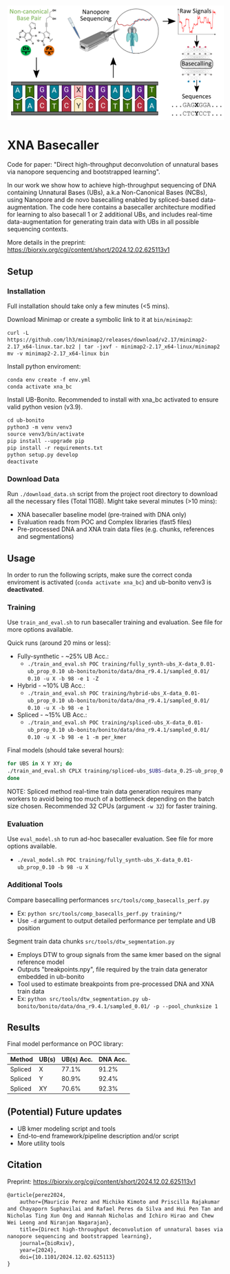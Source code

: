 <div align="center">
    <img src="./overview.png", width="600">
    <!-- <img src="./overview.png"> -->
</div>

# XNA Basecaller

Code for paper: "Direct high-throughput deconvolution of unnatural bases via nanopore sequencing and bootstrapped learning".

In our work we show how to achieve high-throughput sequencing of DNA containing Unnatural Bases (UBs), a.k.a Non-Canonical Bases (NCBs), using Nanopore and de novo basecalling enabled by spliced-based data-augmentation. The code here contains a basecaller architecture modified for learning to also basecall 1 or 2 additional UBs, and includes real-time data-augmentation for generating train data with UBs in all possible sequencing contexts.

More details in the preprint: https://biorxiv.org/cgi/content/short/2024.12.02.625113v1

## Setup

### Installation

Full installation should take only a few minutes (<5 mins).

Download Minimap or create a symbolic link to it at `bin/minimap2`:

```
curl -L https://github.com/lh3/minimap2/releases/download/v2.17/minimap2-2.17_x64-linux.tar.bz2 | tar -jxvf - minimap2-2.17_x64-linux/minimap2
mv -v minimap2-2.17_x64-linux bin
```

Install python enviroment:

```
conda env create -f env.yml
conda activate xna_bc
```

Install UB-Bonito. Recommended to install with xna_bc activated to ensure valid python vesion (v3.9).

```
cd ub-bonito
python3 -m venv venv3
source venv3/bin/activate
pip install --upgrade pip
pip install -r requirements.txt
python setup.py develop
deactivate
```

### Download Data

Run `./download_data.sh` script from the project root directory to download all the necessary files (Total 11GB). Might take several minutes (>10 mins):

- XNA basecaller baseline model (pre-trained with DNA only)
- Evaluation reads from POC and Complex libraries (fast5 files)
- Pre-processed DNA and XNA train data files (e.g. chunks, references and segmentations)

## Usage

In order to run the following scripts, make sure the correct conda enviroment is activated (`conda activate xna_bc`) and ub-bonito venv3 is **deactivated**.

### Training

Use `train_and_eval.sh` to run basecaller training and evaluation. See file for more options available.

Quick runs (around 20 mins or less):

- Fully-synthetic - ~25% UB Acc.:
    - `./train_and_eval.sh POC training/fully_synth-ubs_X-data_0.01-ub_prop_0.10 ub-bonito/bonito/data/dna_r9.4.1/sampled_0.01/ 0.10 -u X -b 98 -e 1 -Z`
- Hybrid - ~10% UB Acc.:
    - `./train_and_eval.sh POC training/hybrid-ubs_X-data_0.01-ub_prop_0.10 ub-bonito/bonito/data/dna_r9.4.1/sampled_0.01/ 0.10 -u X -b 98 -e 1`
- Spliced - ~15% UB Acc.:
    - `./train_and_eval.sh POC training/spliced-ubs_X-data_0.01-ub_prop_0.10 ub-bonito/bonito/data/dna_r9.4.1/sampled_0.01/ 0.10 -u X -b 98 -e 1 -m per_kmer`

Final models (should take several hours):

```bash
for UBS in X Y XY; do
./train_and_eval.sh CPLX training/spliced-ubs_$UBS-data_0.25-ub_prop_0.09-unfr_3 ub-bonito/bonito/data/dna_r9.4.1/sampled_0.25/ 0.09 -u $UBS -W -b 98 -m per_kmer -f -F 3 -E POC;
done
```

NOTE: Spliced method real-time train data generation requires many workers to avoid being too much of a bottleneck depending on the batch size chosen. Recommended 32 CPUs (argument `-w 32`) for faster training.

### Evaluation

Use `eval_model.sh` to run ad-hoc basecaller evaluation. See file for more options available.
- `./eval_model.sh POC training/fully_synth-ubs_X-data_0.01-ub_prop_0.10 -b 98 -u X`

### Additional Tools

Compare basecalling performances `src/tools/comp_basecalls_perf.py`
- Ex: `python src/tools/comp_basecalls_perf.py training/*`
- Use `-d` argument to output detailed performance per template and UB position

Segment train data chunks `src/tools/dtw_segmentation.py`
- Employs DTW to group signals from the same kmer based on the signal reference model
- Outputs "breakpoints.npy", file required by the train data generator embedded in ub-bonito
- Tool used to estimate breakpoints from pre-processed DNA and XNA train data
- Ex: `python src/tools/dtw_segmentation.py ub-bonito/bonito/data/dna_r9.4.1/sampled_0.01/ -p --pool_chunksize 1`

## Results

Final model performance on POC library:

Method | UB(s) | UB(s) Acc. | DNA Acc.
-- | -- | -- | --
Spliced | X | 77.1% | 91.2%
Spliced | Y | 80.9% | 92.4%
Spliced | XY | 70.6% | 92.3%

## (Potential) Future updates

- UB kmer modeling script and tools
- End-to-end framework/pipeline description and/or script
- More utility tools

## Citation

Preprint: https://biorxiv.org/cgi/content/short/2024.12.02.625113v1

```
@article{perez2024,
    author={Mauricio Perez and Michiko Kimoto and Priscilla Rajakumar and Chayaporn Suphavilai and Rafael Peres da Silva and Hui Pen Tan and Nicholas Ting Xun Ong and Hannah Nicholas and Ichiro Hirao and Chew Wei Leong and Niranjan Nagarajan},
    title={Direct high-throughput deconvolution of unnatural bases via nanopore sequencing and bootstrapped learning},
    journal={bioRxiv}, 
    year={2024},
    doi={10.1101/2024.12.02.625113}
}
```
